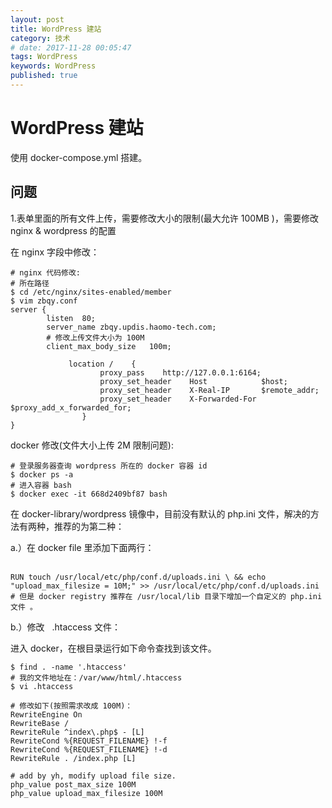 ```yaml
---
layout: post
title: WordPress 建站
category: 技术
# date: 2017-11-28 00:05:47
tags: WordPress
keywords: WordPress
published: true
---
```


# WordPress 建站

<iframe scrolling="no" frameborder="0" allowtransparency="true" src="https://platform.twitter.com/widgets/widget_iframe.704fca4914c9b90d7a9d41abcaa19933.html?origin=https%3A%2F%2Fcolorsnapper.com&amp;settingsEndpoint=https%3A%2F%2Fsyndication.twitter.com%2Fsettings" title="Twitter settings iframe" style="display: none;"></iframe>

使用 docker-compose.yml 搭建。

## 问题

1.表单里面的所有文件上传，需要修改大小的限制(最大允许 100MB )，需要修改 nginx & wordpress 的配置

在 nginx 字段中修改：

```
# nginx 代码修改:
# 所在路径
$ cd /etc/nginx/sites-enabled/member
$ vim zbqy.conf
server {
        listen  80;
        server_name zbqy.updis.haomo-tech.com;
        # 修改上传文件大小为 100M
        client_max_body_size   100m;

             location /    {
                    proxy_pass    http://127.0.0.1:6164;
                    proxy_set_header    Host            $host;
                    proxy_set_header    X-Real-IP       $remote_addr;
                    proxy_set_header    X-Forwarded-For $proxy_add_x_forwarded_for;
                }
}
```

docker 修改(文件大小上传 2M 限制问题):

```
# 登录服务器查询 wordpress 所在的 docker 容器 id
$ docker ps -a
# 进入容器 bash
$ docker exec -it 668d2409bf87 bash
```

在 docker-library/wordpress 镜像中，目前没有默认的 php.ini 文件，解决的方法有两种，推荐的为第二种：

a.）在 docker file 里添加下面两行：<br /><br />

```
RUN touch /usr/local/etc/php/conf.d/uploads.ini \ && echo "upload_max_filesize = 10M;" >> /usr/local/etc/php/conf.d/uploads.ini
# 但是 docker registry 推荐在 /usr/local/lib 目录下增加一个自定义的 php.ini 文件 。
```

b.）修改   .htaccess 文件：

进入 docker，在根目录运行如下命令查找到该文件。

```
$ find . -name '.htaccess'
# 我的文件地址在：/var/www/html/.htaccess
$ vi .htaccess

# 修改如下(按照需求改成 100M)：
RewriteEngine On
RewriteBase /
RewriteRule ^index\.php$ - [L]
RewriteCond %{REQUEST_FILENAME} !-f
RewriteCond %{REQUEST_FILENAME} !-d
RewriteRule . /index.php [L]

# add by yh, modify upload file size.
php_value post_max_size 100M
php_value upload_max_filesize 100M

```
